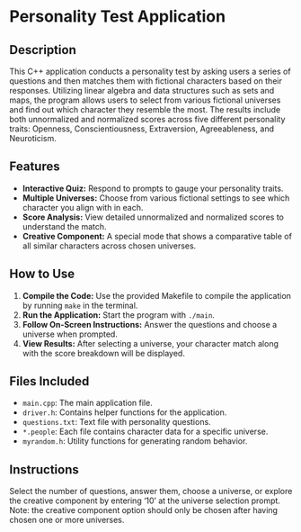 # Personality Test Application

## Description
This C++ application conducts a personality test by asking users a series of questions and then matches them with fictional characters based on their responses. Utilizing linear algebra and data structures such as sets and maps, the program allows users to select from various fictional universes and find out which character they resemble the most. The results include both unnormalized and normalized scores across five different personality traits: Openness, Conscientiousness, Extraversion, Agreeableness, and Neuroticism.

## Features
- **Interactive Quiz:** Respond to prompts to gauge your personality traits.
- **Multiple Universes:** Choose from various fictional settings to see which character you align with in each.
- **Score Analysis:** View detailed unnormalized and normalized scores to understand the match.
- **Creative Component:** A special mode that shows a comparative table of all similar characters across chosen universes.

## How to Use
1. **Compile the Code:** Use the provided Makefile to compile the application by running `make` in the terminal.
2. **Run the Application:** Start the program with `./main`.
3. **Follow On-Screen Instructions:** Answer the questions and choose a universe when prompted.
4. **View Results:** After selecting a universe, your character match along with the score breakdown will be displayed.

## Files Included
- `main.cpp`: The main application file.
- `driver.h`: Contains helper functions for the application.
- `questions.txt`: Text file with personality questions.
- `*.people`: Each file contains character data for a specific universe.
- `myrandom.h`: Utility functions for generating random behavior.

## Instructions
Select the number of questions, answer them, choose a universe, or explore the creative component by entering ‘10’ at the universe selection prompt. Note: the creative component option should only be chosen after having chosen one or more universes.
